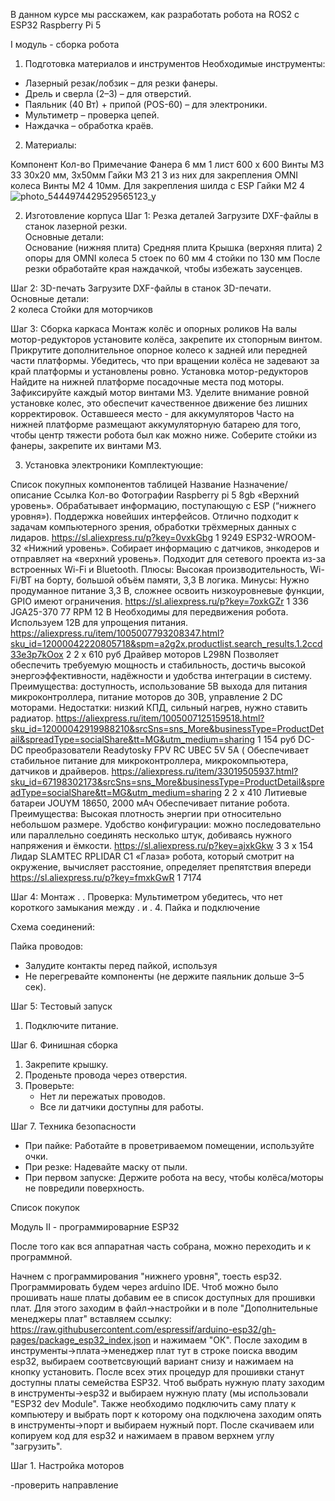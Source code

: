 В данном курсе мы расскажем, как разработать робота на ROS2 с ESP32 Raspberry Pi 5

I модуль - сборка робота
1. Подготовка материалов и инструментов
Необходимые инструменты:
- Лазерный резак/лобзик – для резки фанеры.
- Дрель и сверла (2–3) – для отверстий.  
- Паяльник (40 Вт) + припой (POS-60) – для электроники.  
- Мультиметр – проверка цепей.  
- Наждачка – обработка краёв.  

2. Материалы:

Компонент Кол-во
Примечание
Фанера 6 мм
1 лист
600 х 600
Винты М3
33
30х20 мм, 3х50мм
Гайки М3
21
3 из них для закрепления OMNI колеса
Винты М2
4
10мм. Для закрепления шилда с ESP
Гайки М2
4
![photo_5444974429529565123_y](https://github.com/user-attachments/assets/8af5a3d7-5805-4eac-9df8-87dfa37b2a5b)


2. Изготовление корпуса
Шаг 1: Резка деталей
Загрузите DXF-файлы в станок лазерной резки.  
Основные детали:  
Основание (нижняя плита)
Средняя плита
Крышка (верхняя плита)
2 опоры для OMNI колеса
5 стоек по 60 мм
4 стойки по 130 мм
После резки обработайте края наждачкой, чтобы избежать заусенцев.  

Шаг 2: 3D-печать
Загрузите DXF-файлы в станок 3D-печати.  
Основные детали:  
2 колеса
Стойки для моторчиков

Шаг 3: Сборка каркаса
Монтаж колёс и опорных роликов
На валы мотор-редукторов установите колёса, закрепите их стопорным винтом.
Прикрутите дополнительное опорное колесо к задней или передней части платформы.
Убедитесь, что при вращении колёса не задевают за край платформы и установлены ровно.
Установка мотор-редукторов
Найдите на нижней платформе посадочные места под моторы.
Зафиксируйте каждый мотор винтами M3.
Уделите внимание ровной установке колес, это обеспечит качественное движение без лишних корректировок.
Оставшееся место - для аккумуляторов
Часто на нижней платформе размещают аккумуляторную батарею для того, чтобы центр тяжести робота был как можно ниже.
Соберите стойки из фанеры, закрепите их винтами M3.

3. Установка электроники
Комплектующие:

Список покупных компонентов таблицей
Название
Назначение/описание
Ссылка
Кол-во 
Фотографии 
Raspberry pi 5 8gb
«Верхний уровень». Обрабатывает информацию, поступающую с ESP (“нижнего уровня»). Поддержка новейших интерфейсов. Отлично подходит к задачам компьютерного зрения, обработки трёхмерных данных с лидаров. 
https://sl.aliexpress.ru/p?key=0vxkGbg
1
9249
ESP32-WROOM-32
«Нижний уровень». Собирает информацию с датчиков, энкодеров и отправляет на «верхний уровень». Подходит для сетевого проекта из-за встроенных Wi-Fi и Bluetooth. Плюсы: Высокая производительность, Wi-Fi/BT на борту, большой объём памяти, 3,3 В логика.
Минусы: Нужно продуманное питание 3,3 В, сложнее освоить низкоуровневые функции, GPIO имеют ограничения.
https://sl.aliexpress.ru/p?key=7oxkGZr
1
336
JGA25-370 77 RPM 12 B
Необходимы для передвижения робота. Используем 12В для упрощения питания.
https://aliexpress.ru/item/1005007793208347.html?sku_id=12000042220805718&spm=a2g2x.productlist.search_results.1.2ccd33e3p7kOox
2
2 x 610 руб
Драйвер моторов L298N
Позволяет обеспечить требуемую мощность и стабильность, достичь высокой энергоэффективности, надёжности и удобства интеграции в систему. Преимущества: доступность, использование 5В выхода для питания микроконтроллера, питание моторов до 30В, управление 2  DC моторами.
Недостатки: низкий КПД, сильный нагрев, нужно ставить радиатор.
https://aliexpress.ru/item/1005007125159518.html?sku_id=12000042919988210&srcSns=sns_More&businessType=ProductDetail&spreadType=socialShare&tt=MG&utm_medium=sharing 
1
154 руб
DC-DC преобразователи Readytosky FPV RC UBEC 5V 5A (
Обеспечивает стабильное питание для микроконтроллера, микрокомпьютера, датчиков и драйверов.
https://aliexpress.ru/item/33019505937.html?sku_id=67198302173&srcSns=sns_More&businessType=ProductDetail&spreadType=socialShare&tt=MG&utm_medium=sharing
2
2 x 410
Литиевые батареи JOUYM 18650, 2000 мАч
Обеспечивает питание робота. Преимущества: Высокая плотность энергии при относительно небольшом размере.
Удобство конфигурации: можно последовательно или параллельно соединять несколько штук, добиваясь нужного напряжения и ёмкости.
https://sl.aliexpress.ru/p?key=ajxkGkw
3
3 х 154
Лидар SLAMTEC RPLIDAR C1
«Глаза» робота, который смотрит на окружение, вычисляет расстояние, определяет препятствия впереди
https://sl.aliexpress.ru/p?key=fmxkGwR
1
7174

Шаг 4: Монтаж
.
.
Проверка: Мультиметром убедитесь, что нет короткого замыкания между .
и .
4. Пайка и подключение

Схема соединений:

Пайка проводов:
  - Залудите контакты перед пайкой, используя 
  - Не перегревайте компоненты (не держите паяльник дольше 3–5 сек).  

Шаг 5: Тестовый запуск
1. Подключите питание.  

Шаг 6. Финишная сборка
1. Закрепите крышку.
2. Проденьте провода через отверстия.  
3. Проверьте:  
   - Нет ли пережатых проводов.  
   - Все ли датчики доступны для работы. 

Шаг 7. Техника безопасности
- При пайке: Работайте в проветриваемом помещении, используйте очки.  
- При резке: Надевайте маску от пыли.  
- При первом запуске: Держите робота на весу, чтобы колёса/моторы не повредили поверхность.  

Список покупок


Модуль II - программироварние ESP32

После того как вся аппаратная часть собрана, можно переходить и к программной.

Начнем с программирования "нижнего уровня", тоесть esp32. Программировать будем через arduino IDE.
Чтоб можно было прошивать наше платы добавим ее в список доступных для прошивки плат. Для этого заходим в файл->настройки и в поле "Дополнительные менеджеры плат" вставляем ссылку: https://raw.githubusercontent.com/espressif/arduino-esp32/gh-pages/package_esp32_index.json и нажимаем "ОК". После заходим в инструменты->плата->менеджер плат тут в строке поиска вводим esp32, выбираем соответсвующий вариант снизу и нажимаем на кнопку установить. После всех этих процедур для прошивки станут доступны платы семейства  ESP32.  Чтоб выбрать нужную плату заходим в инструменты->esp32 и выбираем нужную плату (мы использовали "ESP32 dev Module". Также необходимо подключить саму плату к компьютеру и выбрать порт к которому она подключена заходим опять в инструменты->порт и выбираем нужный порт.
После скачиваем или копируем код для esp32 и нажимаем в правом верхнем углу "загрузить".

Шаг 1. Настройка моторов

-проверить направление
